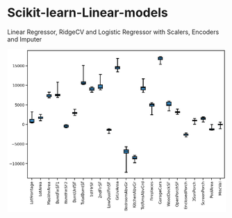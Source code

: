 # Scikit-learn-Linear-models
Linear Regressor, RidgeCV and Logistic Regressor with Scalers, Encoders and Imputer


![](/coefsplot.png)

